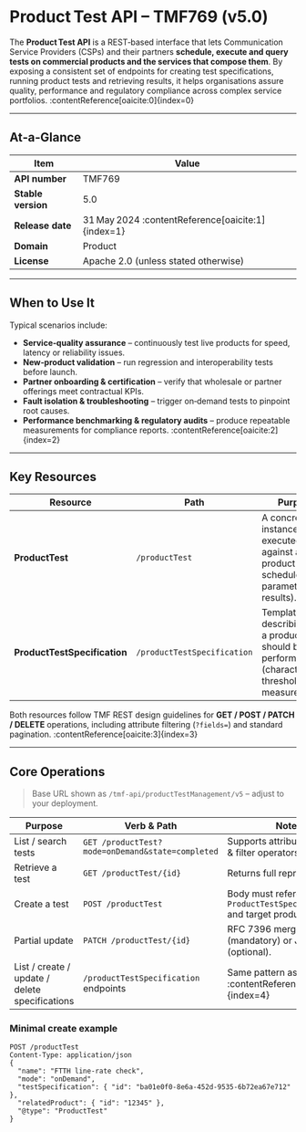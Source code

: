 # Product Test API – TMF769 (v5.0)

The **Product Test API** is a REST‑based interface that lets Communication Service Providers (CSPs) and their partners **schedule, execute and query tests on commercial products and the services that compose them**.  By exposing a consistent set of endpoints for creating test specifications, running product tests and retrieving results, it helps organisations assure quality, performance and regulatory compliance across complex service portfolios. :contentReference[oaicite:0]{index=0}

---

## At‑a‑Glance

| Item | Value |
|------|-------|
| **API number** | TMF769 |
| **Stable version** | 5.0 |
| **Release date** | 31 May 2024 :contentReference[oaicite:1]{index=1} |
| **Domain** | Product |
| **License** | Apache 2.0 (unless stated otherwise) |

---

## When to Use It

Typical scenarios include:  

* **Service‑quality assurance** – continuously test live products for speed, latency or reliability issues.  
* **New‑product validation** – run regression and interoperability tests before launch.  
* **Partner onboarding & certification** – verify that wholesale or partner offerings meet contractual KPIs.  
* **Fault isolation & troubleshooting** – trigger on‑demand tests to pinpoint root causes.  
* **Performance benchmarking & regulatory audits** – produce repeatable measurements for compliance reports. :contentReference[oaicite:2]{index=2}

---

## Key Resources

| Resource | Path | Purpose |
|----------|------|---------|
| **ProductTest** | `/productTest` | A concrete test instance executed against a product (holds schedule, parameters, results). |
| **ProductTestSpecification** | `/productTestSpecification` | Template describing how a product test should be performed (characteristics, thresholds, measures). |

Both resources follow TMF REST design guidelines for **GET / POST / PATCH / DELETE** operations, including attribute filtering (`?fields=`) and standard pagination. :contentReference[oaicite:3]{index=3}

---

## Core Operations

> Base URL shown as `/tmf-api/productTestManagement/v5` – adjust to your deployment.

| Purpose | Verb & Path | Notes |
|---------|-------------|-------|
| List / search tests | `GET /productTest?mode=onDemand&state=completed` | Supports attribute selection & filter operators. |
| Retrieve a test | `GET /productTest/{id}` | Returns full representation. |
| Create a test | `POST /productTest` | Body must reference a `ProductTestSpecification` and target product. |
| Partial update | `PATCH /productTest/{id}` | RFC 7396 merge‑patch (mandatory) or JSON‑patch (optional). |
| List / create / update / delete specifications | `/productTestSpecification` endpoints | Same pattern as above. :contentReference[oaicite:4]{index=4}

### Minimal create example

```http
POST /productTest
Content-Type: application/json
{
  "name": "FTTH line‑rate check",
  "mode": "onDemand",
  "testSpecification": { "id": "ba01e0f0-8e6a-452d-9535-6b72ea67e712" },
  "relatedProduct": { "id": "12345" },
  "@type": "ProductTest"
}
